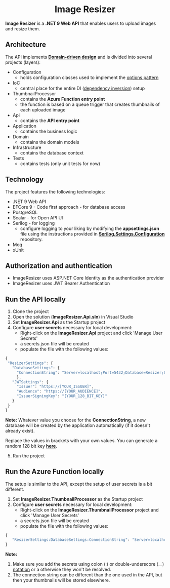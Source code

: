 <h1 align="center">Image Resizer</h1>

**Image Resizer** is a **.NET 9 Web API** that enables users to upload images and resize them. 

## Architecture

The API implements [**Domain-driven design**](https://en.wikipedia.org/wiki/Domain-driven_design)
and is divided into several projects (layers):

- Configuration
    - holds configuration classes used to implement the [options pattern](https://learn.microsoft.com/en-us/aspnet/core/fundamentals/configuration/options?view=aspnetcore-9.0)
- IoC
    - central place for the entire DI ([dependency inversion](https://learn.microsoft.com/en-us/dotnet/architecture/modern-web-apps-azure/architectural-principles#dependency-inversion)) setup
- ThumbnailProcessor
    - contains the **Azure Function entry point**
    - the function is based on a queue trigger that creates thumbnails of each uploaded image
- Api
    - contains the **API entry point**
- Application
    - contains the business logic
- Domain
    - contains the domain models
- Infrastructure
    - contains the database context
- Tests
    - contains tests (only unit tests for now)

## Technology

The project features the following technologies:

- .NET 9 Web API
- EFCore 9 - Code first approach - for database access
- PostgreSQL
- Scalar - for Open API UI
- Serilog - for logging
  - configure logging to your liking by modifying the **appsettings.json** file using the instructions provided in [**Serilog.Settings.Configuration**](https://github.com/serilog/serilog-settings-configuration) repository.
- Moq
- xUnit

## Authorization and authentication
- ImageResizer uses ASP.NET Core Identity as the authentication provider
- ImageResizer uses JWT Bearer Authentication

## Run the API locally

1. Clone the project
2. Open the solution (**ImageResizer.Api.sln**) in Visual Studio
3. Set **ImageResizer.Api** as the Startup project
4. Configure **user secrets** necessary for local development: 
    - Right-click on the **ImageResizer.Api** project and click 'Manage User Secrets'
    - a secrets.json file will be created
    - populate the file with the following values:

 ```javascript
{
  "ResizerSettings": {
    "DatabaseSettings": {
      "ConnectionString": "Server=localhost;Port=5432;Database=Resizer;User Id=[YOUR_POSTGRES_USER];Password=[YOUR_POSTGRES_PASSWORD];"
      },
    "JWTSettings": {
      "Issuer": "https://[YOUR_ISSUER]",
      "Audience": "https://[YOUR_AUDIENCE]",
      "IssuerSigningKey": "[YOUR_128_BIT_KEY]"
    }
  }
}
```

**Note:**
Whatever value you choose for the **ConnectionString**, a new database will be created by the application automatically (if it doesn't already exist).

Replace the values in brackets with your own values. 
You can generate a random 128 bit key [**here**](https://generate-random.org/encryption-key-generator?count=1&bytes=16&cipher=aes-256-cbc).

5. Run the project

## Run the Azure Function locally

The setup is similar to the API, except the setup of user secrets is a bit different.

1. Set **ImageResizer.ThumbnailProcessor** as the Startup project
2. Configure **user secrets** necessary for local development: 
    - Right-click on the **ImageResizer.ThumbnailProcessor** project and click 'Manage User Secrets'
    - a secrets.json file will be created
    - populate the file with the following values:

 ```javascript
{
    "ResizerSettings:DatabaseSettings:ConnectionString": "Server=localhost;Port=5432;Database=Resizer;User Id=[YOUR_POSTGRES_USER];Password=[YOUR_POSTGRES_PASSWORD];"
}
```
**Note:**
1. Make sure you add the secrets using colon (:) or double-underscore (__) [notation](https://learn.microsoft.com/en-us/azure/azure-functions/functions-app-settings#app-setting-considerations) or a  otherwise they won't be resolved.
2. The connection string can be different than the one used in the API, but then your thumbnails will be stored elsewhere.